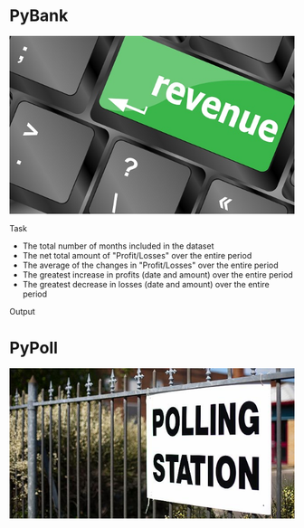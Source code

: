 # PyBank
![logo](/PyBank/images/logo.jpg)

Task
* The total number of months included in the dataset
* The net total amount of "Profit/Losses" over the entire period
* The average of the changes in "Profit/Losses" over the entire period
* The greatest increase in profits (date and amount) over the entire period
* The greatest decrease in losses (date and amount) over the entire period

Output

# PyPoll
![logo](/PyPoll/images/logo.jpg)
